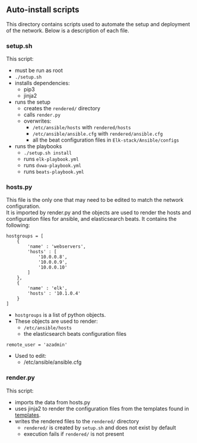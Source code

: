 ## Auto-install scripts

This directory contains scripts used to automate the setup and deployment of the network. 
Below is a description of each file.

### setup.sh

This script:
- must be run as root
- `./setup.sh`
- installs dependencies:
    - pip3
    - jinja2
- runs the setup
    - creates the `rendered/` directory
    - calls `render.py`
    - overwrites:
        - `/etc/ansible/hosts` with `rendered/hosts`
        - `/etc/ansible/ansible.cfg` with `rendered/ansible.cfg`
        - all the beat configuration files in `Elk-stack/Ansible/configs`
- runs the playbooks
    - `./setup.sh install`
    - runs `elk-playbook.yml`
    - runs `dvwa-playbook.yml`
    - runs `beats-playbook.yml`


### hosts.py

This file is the only one that may need to be edited to match the network configuration.   
It is imported by render.py and the objects are used to render the hosts and configuration files for ansible, and elasticsearch beats.
It contains the following:
```
hostgroups = [
    {
        'name' : 'webservers',
        'hosts' : [
            '10.0.0.8',
            '10.0.0.9',
            '10.0.0.10'
        ]
    },
    {
        'name' : 'elk',
        'hosts' : '10.1.0.4'
    }
]
```
- `hostgroups` is a list of python objects. 
- These objects are used to render:
    - `/etc/ansible/hosts`
    - the elasticsearch beats configuration files


```
remote_user = 'azadmin'
```
- Used to edit:
    - /etc/ansible/ansible.cfg

### render.py

This script:
- imports the data from hosts.py
- uses jinja2 to render the configuration files from the templates found in [templates](templates).
- writes the rendered files to the `rendered/` directory
    - `rendered/` is created by `setup.sh` and does not exist by default
    - execution fails if `rendered/` is not present
 
